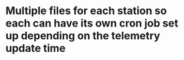 # Multiple files for each station so each can have its own cron job set up depending on the telemetry update time
